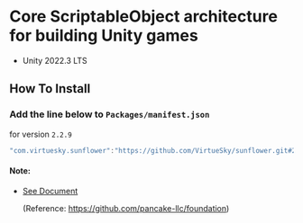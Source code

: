 # Core ScriptableObject architecture for building Unity games
- Unity 2022.3 LTS
## How To Install

### Add the line below to `Packages/manifest.json`

for version `2.2.9`
```csharp
"com.virtuesky.sunflower":"https://github.com/VirtueSky/sunflower.git#2.2.9",
```

#### Note:

- [See Document](https://github.com/VirtueSky/sunflower/wiki)

  (Reference: https://github.com/pancake-llc/foundation)
